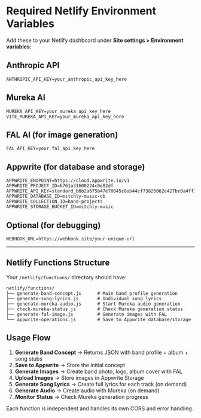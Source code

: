# Required Netlify Environment Variables

Add these to your Netlify dashboard under **Site settings > Environment variables**:

## Anthropic API
```
ANTHROPIC_API_KEY=your_anthropic_api_key_here
```

## Mureka AI
```
MUREKA_API_KEY=your_mureka_api_key_here
VITE_MUREKA_API_KEY=your_mureka_api_key_here
```

## FAL AI (for image generation)
```
FAL_API_KEY=your_fal_api_key_here
```

## Appwrite (for database and storage)
```
APPWRITE_ENDPOINT=https://cloud.appwrite.io/v1
APPWRITE_PROJECT_ID=6761a31600224c0e82df
APPWRITE_API_KEY=standard_b6b2a675b47e70045c8ab44cf73826062e427be0a4ff1e94a803fd247bcc372c064a05c2777416935f556caff025fa036d36eb4b6d9e00775b9315791a95713c60b670accb49d13b82daeb39614e72875f619992f623de5a300fb5c0fec6b84d66a7faccacd13d4cfb56b483f879544aa297f7672c8143b6bea2b35c2a185a23
APPWRITE_DATABASE_ID=mitchly-music-db
APPWRITE_COLLECTION_ID=band-projects
APPWRITE_STORAGE_BUCKET_ID=mitchly-music
```

## Optional (for debugging)
```
WEBHOOK_URL=https://webhook.site/your-unique-url
```

---

## Netlify Functions Structure

Your `/netlify/functions/` directory should have:

```
netlify/functions/
├── generate-band-concept.js      # Main band profile generation
├── generate-song-lyrics.js       # Individual song lyrics
├── generate-mureka-audio.js      # Start Mureka audio generation
├── check-mureka-status.js        # Check Mureka generation status
├── generate-fal-image.js         # Generate images with FAL
└── appwrite-operations.js        # Save to Appwrite database/storage
```

## Usage Flow

1. **Generate Band Concept** → Returns JSON with band profile + album + song stubs
2. **Save to Appwrite** → Store the initial concept
3. **Generate Images** → Create band photo, logo, album cover with FAL
4. **Upload Images** → Store images in Appwrite Storage
5. **Generate Song Lyrics** → Create full lyrics for each track (on demand)
6. **Generate Audio** → Create audio with Mureka (on demand)
7. **Monitor Status** → Check Mureka generation progress

Each function is independent and handles its own CORS and error handling.